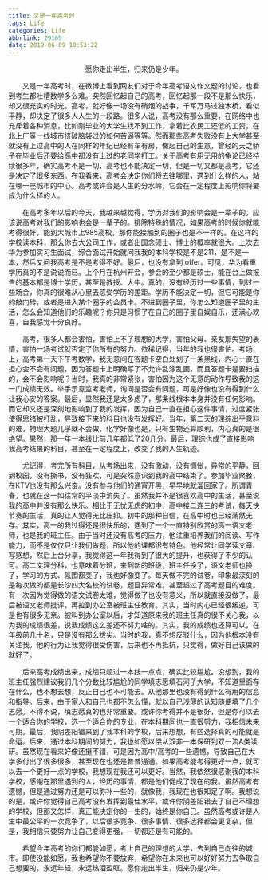 ```yaml
---
title: 又是一年高考时
tags: Life
categories: Life
abbrlink: 29169
date: 2019-06-09 10:53:22
---
```


<center>愿你走出半生，归来仍是少年。</center>

<!--more-->

　　又是一年高考时，在微博上看到网友们对于今年高考语文作文题的讨论，也看到考生都吐槽数学多么难。突然回忆起自己的高考，回忆起那一段不是那么快乐，却又很充实的时光。高考，就好像一场没有硝烟的战争，千军万马过独木桥，看似平静，却决定了很多人人生的一段路。很多人说，高考没有那么重要，在网络中也充斥着各种消息，比如刚毕业的大学生找不到工作，拿着比农民工还低的工资，在北上广等一线城市挤破脑袋过的如何苦逼等等。然而那些高考失败没有上大学甚至就没有上过高中的人在同样的年纪已经有车有房，做起自己的生意，曾经的天之骄子在毕业后还要给高中都没有上过的老同学打工。关于高考有用无用的争论已经持续很多年，确实高考不是一切，高考也不能决定一切，但是一切又都是高考，它还是决定了很多东西。在我看来，高考会决定你们将去往哪里，遇到什么样的人，站在哪一座城市的中心。高考或许会是人生的分水岭，它会在一定程度上影响你将要成为什么样的人。

　　在高考多年以后的今天，我越来越觉得，学历对我们的影响会是一辈子的，应该说高考对我们的影响也会是一辈子的。排除特殊的情况，如果高考的时候你就能考得很好，能到大城市上985高校，那你能接触到的圈子也是不一样的。在这样的学校读本科，那么你去大公司工作，或者出国念硕士、博士的概率就很大。上次去华为参加实习生面试，综合面试开始就问我我的本科学校是不是211，是不是一本，然后又问我高考是不是考得不好。最后，也没有拿到 offer。可见，华为看重学历真的不是说说而已。上个月在杭州开会，参会的至少都是硕士，能在台上做报告的基本都是博士学历，甚至是教授、大牛。真的，没有经历过一些事情，到过一些场合，你真的很难从心里去感受学历的差距。学历不能决定一切，但它可能是你的敲门砖，或者是进入某个圈子的会员卡。不进到圈子里，你怎么知道圈子里的生活，怎么会知道他们的乐趣呢？你只是习惯了在自己的圈子里自娱自乐，还满心欢喜，自我感觉十分良好。

　　高考，很多人都会害怕，害怕上不了理想的大学，害怕父母、亲友那失望的表情，害怕一场考试就否定了你所有的努力。依稀记得，当年的我也很害怕。考场上，高考第一天下午考数学，我无意间在答题卡空白处划了一条黑线，内心一直在担心会不会有问题，因为答题卡上明确写了不允许乱涂乱画，而且答题卡是要扫描的，会不会影响呢？当时，我真的非常紧张，害怕因为这个无意的动作导致我的这一门成绩无效。举手示意监考老师，询问是否会有问题，可是好像也没有得到什么让我心安的答案。最后，显然我还是太多虑了，那条线根本本身并没有任何影响。而它却又还是深刻地影响到了我的发挥，因为自己一直在担心这件事情，过度紧张使得思绪被打乱，导致接下来的科目也没有发挥好。当年，第二天的理综出乎意料的难，物理大题几乎就不会做，化学好像也是，只有生物还算顺利，内心真的是很绝望。果然，那一年一本线比前几年都低了20几分。最后，理综也成了直接影响我高考结果的科目，甚至在一定程度上，改变了我的人生轨迹。

　　尤记得，考完所有科目，从考场出来，没有激动，没有惆怅，异常的平静。回到校园，没有撕书，没有狂欢，可是突然意识到我的高中结束了。参加毕业聚餐，在KTV也没有那么兴奋。没有参与他们的通宵开黑，早早地就溜回家了。所谓青春，也就在这一如往常的平淡中消失了。虽然我并不是很喜欢高中的生活，甚至说我的高中并没有那么快乐。相比于无忧无虑的初中，高中接二连三的考试，每天快节奏的生活，真的让人觉得无比压抑。初中的那种自信，在高中时也已经荡然无存。其实，高一的我过得还是很快乐的，遇到了一个一直特别欣赏的高一语文老师，也是我的班主任。由于当时还没有高考的压力，他注重培养我们的阅读、写作能力，而不是仅仅只让我们做题，所以他的课都很有特色。他经常让同学读文章、写感想，然后上台分享，我觉得这一年我得到了很大的提升，也获得了不少的认可。高二文理分科，也意味着分班，来到新的班级，班主任换了，语文老师也换了，学习的方式、氛围都变了，我也好像变了。每天做不完的试卷，印象最深刻的是每次做的都是长沙四大名校的试卷，题目异常难，甚至超过了高考题目的难度。有一次因为觉得做的语文试卷太难，觉得做了也没有意义，所以就直接没做了，最后被语文老师批评，再拉到办公室被班主任教育。其实，当时内心已经很叛逆，可是也有很多无奈。被叫到办公室以后，才知道原来我的班主任真的很不关心我，以为我的成绩很差，说我成绩这么差还不努力啥的。其实，我的成绩也还算可以，在年级前几十名，只是没有那么拔尖。当时的我，真不想反驳什么，因为他根本没有关注我。他的行为让我觉得很受伤害，后来也不再抵抗，只觉得，做好自己该做的就好了。

　　后来高考成绩出来，成绩只超过一本线一点点，确实比较尴尬。没想到，我的班主任强烈建议我们几个分数比较尴尬的同学填志愿填石河子大学，不知道里面存在什么，也不想去想，反正自己也不可能去。从他那里也没有得到什么有用的信息和指导。后来，由于家人和自己也都不怎么懂，就以自己浅薄的认知随便填了几个志愿。不得不说，填志愿真的也非常重要。或许你考得并不是很好，但是你可以去一个适合你的学校，选一个适合你的专业，在本科期间也一直很努力，我相信未来可期。最后，我阴差阳错来到了我本科的学校，后来想想，有些选择真的可能就是命运。后来，通过本科期间的努力，我也如愿以偿从双非一本保研到双一流A类读研。虽然现在看来好像还挺不错，可是因为高中/高考的一些遗憾，导致自己在大学多付出了很多很多，甚至现在也还是普普通通。如果高考能考得更好一点，就可以去一个更好一点的学校，我想现在我还可以更好。当然，我依然很感谢我的本科学校，感谢在那里遇到的人，经历的事情，都是他们促成了现在的我。虽然高考有遗憾，但是通过努力还是可以弥补一些的，就像我，我现在也很知足了啊。我想说的是，或许你觉得自己高考没有发挥到最佳水平，或许你阴差阳错去了自己不理想的学校，但那又怎样，真正能决定你的一生的，始终是你自己。虽然高考或许是人生中最公平的一次竞争了，以后很多竞争、很多事情、很多选择都会更复杂，但是，我相信只要努力让自己变得更强，一切都还是有可能的。

　　希望今年高考的你们都能如愿，考上自己的理想的大学，去到自己向往的城市。即使没能如愿，我也希望你不要放弃，希望你在未来也可以好好努力去争取自己想要的，永远年轻，永远热泪盈眶。愿你走出半生，归来仍是少年。
